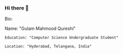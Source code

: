 ### Hi there 👋

Bio:
   
   Name: "Gulam Mahmood Qureshi"
    
    Education: "Computer Science Undergraduate Student"
    
    Location: "Hyderabad, Telangana, India"
    
	
    
    
